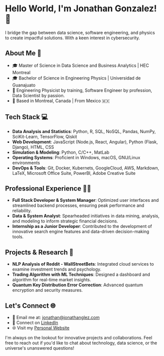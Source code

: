 # Hello World, I'm Jonathan Gonzalez! 👋

I bridge the gap between data science, software engineering, and physics to create impactful solutions. With a keen interest in cybersecurity.

## About Me 🚀
- 🎓 Master of Science in Data Science and Business Analytics | HEC Montreal
- 🎓 Bachelor of Science in Engineering Physics | Universidad de Guanajuato
- 🔭 Engineering Physicist by training, Software Engineer by profession, Data Scientist by passion.
- 📍 Based in Montreal, Canada | From Mexico 🇲🇽

## Tech Stack 💻
- **Data Analysis and Statistics**: Python, R, SQL, NoSQL, Pandas, NumPy, SciKit-Learn, TensorFlow, Qiskit
- **Web Development**: JavaScript (Node.js, React, Angular), Python (Flask, Django), HTML, CSS
- **Simulation & Modeling**: Python, C/C++, MatLab
- **Operating Systems**: Proficient in Windows, macOS, GNU/Linux environments
- **DevOps & Tools**: Git, Docker, Kubernets, GoogleCloud, AWS, Markdown, LaTeX, Microsoft Office Suite, PowerBI, Adobe Creative Suite

## Professional Experience 👨‍💻
- **Full Stack Developer & System Manager**: Optimized user interfaces and streamlined backend processes, ensuring peak performance and reliability.
- **Data & System Analyst**: Spearheaded initiatives in data mining, analysis, and modeling to inform strategic financial decisions.
- **Internship as a Junior Developer**: Contributed to the development of innovative search engine features and data-driven decision-making tools.

## Projects & Research 🔬
- **NLP Analysis of Reddit - WallStreetBets**: Integrated cloud services to examine investment trends and psychology.
- **Trading Algorithm with ML Techniques**: Designed a dashboard and algorithm for real-time market insights.
- **Quantum Key Distribution Error Correction**: Advanced quantum encryption and security measures.

## Let's Connect 🌐
- 📧 Email me at: [jonathan@jonathanglez.com](mailto:jonathan@jonathanglez.com)
- 💼 Connect on [LinkedIn](https://linkedin.com/in/jonathan-a-gonzalez)
- 🌐 Visit my [Personal Website](https://www.jonthanglez.com)

I'm always on the lookout for innovative projects and collaborations. Feel free to reach out if you'd like to chat about technology, data science, or the universe's unanswered questions!
